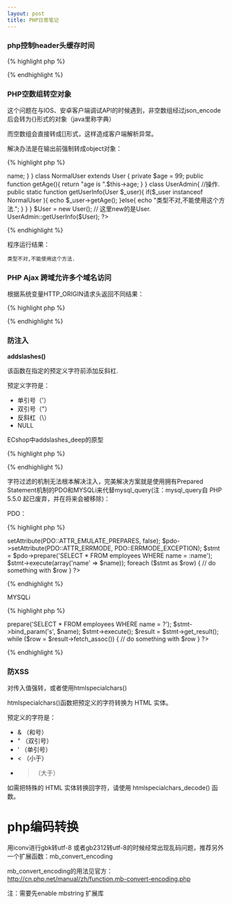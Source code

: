```yaml
---
layout: post
title: PHP日常笔记
---
```


### php控制header头缓存时间

{% highlight php %}
<?php
header('Expires: '.gmdate('D, d M Y H:i:s', time()+'86400').' GMT');
header('Cache-Control:max-age=86400');
header('Pragma:cache');
?>
{% endhighlight %}

### PHP空数组转空对象

这个问题在与IOS、安卓客户端调试API的时候遇到，非空数组经过json_encode后会转为{}形式的对象（java里称字典）

而空数组会直接转成[]形式，这样造成客户端解析异常。

解决办法是在输出前强制转成object对象：

{% highlight php %}
<?php
$a =array();
var_dump($a);
echo json_encode($a);
echo "\n";
$b = (object)$a;
var_dump($b);
echo json_encode($b);
{% endhighlight %}

输出：

	array(0) {
	}
	[]
	object(stdClass)#1 (0) {
	}
	{}


#### round() 函数对浮点数进行四舍五入
语法

float round( float val ,[int precision] )

返回将 val 根据指定精度 precision（十进制小数点后数字的数目）进行四舍五入的结果。

precision 也可以是负数或零（默认值）。

### float精度丢失问题需要用BC函数库

要使用 BC 这个函数库，要在编译 PHP 程序时加入 --enable-bcmath 的选项。

    bcadd:	 将二个高精确度数字相加。
    bccomp:	 比较二个高精确度数字。
    bcdiv:	 将二个高精确度数字相除。
    bcmod:	 取得高精确度数字的余数。
    bcmul:	 将二个高精确度数字相乘。
    bcpow:	 求一高精确度数字次方值。
    bcscale: 配置程序中所有 BC 函数库的默认小数点位数。
    bcsqrt:	 求一高精确度数字的平方根。
    bcsub:	 将二个高精确度数字相减。


static的属性，在内存中只有一份，为所有的实例共用。

使用self:: 关键字访问当前类的静态成员

使用parent::调用父类方法

abstract 抽象类 抽象方法

### PHP 方法修饰符 ###

Public（公开）: 可以自由的在类的内部外部读取、修改。

Private（私有）: 只能在这个当前类的内部读取、修改。

Protected（受保护）：能够在这个类和类的子类中读取和修改。

Final (最终的) 不能被继承，也没有子类。


### PHP序列化函数： ###

serialize()和unserialize()：一个是进行序列化存储，另一个则是进行序列化恢复


### PHP instatnceof运算符保障代码安全 ###

使用instanceof运算符，可以判断当前实例是否可以有这样的一个形态。当前实例使用 instanceof与当前类，父类（向上无限追溯），已经实现的接口比较时，返回真。

代码格式：实例名 instanceof 类名


{% highlight php %}
<?php
class User{
	private $name;
	public function  getName(){
		return "UserName is ".$this->name;
	}
}

class NormalUser extends User {
	private $age = 99;
	public function getAge(){
		return "age is ".$this->age;
	}
}

class UserAdmin{ //操作.
	public static function  getUserInfo(User $_user){
		if($_user instanceof NormalUser ){
			echo $_user->getAge();
		}else{
			echo "类型不对,不能使用这个方法.";
		}
	}
}
$User = new User(); // 这里new的是User.
UserAdmin::getUserInfo($User);
?>
{% endhighlight %}

程序运行结果：

    类型不对,不能使用这个方法.

### PHP Ajax 跨域允许多个域名访问 ###

根据系统变量HTTP_ORIGIN请求头返回不同结果：

{% highlight php %}
<?php
$origin = isset($_SERVER['HTTP_ORIGIN'])? $_SERVER['HTTP_ORIGIN'] : '';  
  
$allow_origin = array(  
    'http://client1.malu.me',  
    'http://client2.malu.me' 
);
  
if(in_array($origin, $allow_origin)){  
    header('Access-Control-Allow-Origin:'.$origin);       
}
?>
{% endhighlight %}


### 防注入

**addslashes()**

该函数在指定的预定义字符前添加反斜杠.

预定义字符是：
- 单引号（'）
- 双引号（"）
- 反斜杠（\）
- NULL

ECshop中addslashes_deep的原型

{% highlight php %}
<?php
function addslashes_deep($value) {
    if (empty($value)) {
        return $value;  //如为空，直接返回;
    } else {
        return is_array($value) ? array_map('addslashes_deep', $value): addslashes($value);
    }  //递归处理数组，直至遍历所有数组元素;
}
{% endhighlight %}

**mysql_real_escape_string()**

该函数转义 SQL 语句中使用的字符串中的特殊字符。

特殊字符包括：
- \x00
- \n
- \r
- \
- '
- "
- \x1a

如果成功，则该函数返回被转义的字符串。如果失败，则返回 false。

{% highlight php %}
<?php
function check_input($value)
{
// 去除斜杠
    if (get_magic_quotes_gpc()) {
        $value = stripslashes($value);
    }
// 如果不是数字则加引号
    if (!is_numeric($value)) {
        $value = "'" . mysql_real_escape_string($value) . "'";
    }
    return $value;
}

$con = mysql_connect("localhost", "hello", "321");
if (!$con) {
    die('Could not connect: ' . mysql_error());
}

// 进行安全的 SQL
$user = check_input($_POST['user']);
$pwd = check_input($_POST['pwd']);
$sql = "SELECT * FROM users WHERE
user=$user AND password=$pwd";

mysql_query($sql);

mysql_close($con);
?>
{% endhighlight %}

字符过滤的机制无法根本解决注入，完美解决方案就是使用拥有Prepared Statement机制的PDO和MYSQLi来代替mysql_query(注：mysql_query自 PHP 5.5.0 起已废弃，并在将来会被移除)：

PDO：


{% highlight php %}
<?php
$pdo = new PDO('mysql:dbname=dbtest;host=127.0.0.1;charset=utf8', 'user', 'pass');

$pdo->setAttribute(PDO::ATTR_EMULATE_PREPARES, false);
$pdo->setAttribute(PDO::ATTR_ERRMODE, PDO::ERRMODE_EXCEPTION);
$stmt = $pdo->prepare('SELECT * FROM employees WHERE name = :name');
$stmt->execute(array('name' => $name));

foreach ($stmt as $row) {
    // do something with $row
}
?>
{% endhighlight %}

MYSQLi

{% highlight php %}
<?php
$stmt = $dbConnection->prepare('SELECT * FROM employees WHERE name = ?');
$stmt->bind_param('s', $name);

$stmt->execute();

$result = $stmt->get_result();
while ($row = $result->fetch_assoc()) {
    // do something with $row
}
?>
{% endhighlight %}


### 防XSS

对传入值强转，或者使用htmlspecialchars()

htmlspecialchars()函数把预定义的字符转换为 HTML 实体。

预定义的字符是：
- & （和号）
- " （双引号）
- ' （单引号）
- < （小于）
- > （大于）

如需把特殊的 HTML 实体转换回字符，请使用 htmlspecialchars_decode() 函数。


# php编码转换

用iconv进行gbk转utf-8 或者gb2312转utf-8的时候经常出现乱码问题，推荐另外一个扩展函数：mb_convert_encoding

mb_convert_encoding的用法见官方： [http://cn.php.net/manual/zh/function.mb-convert-encoding.php ](http://cn.php.net/manual/zh/function.mb-convert-encoding.php)

注：需要先enable mbstring 扩展库